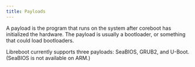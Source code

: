 ```yaml
---
title: Payloads
---
```


A payload is the program that runs on the system after coreboot has initialized
the hardware. The payload is usually a bootloader, or something that could load
bootloaders.

Libreboot currently supports three payloads: SeaBIOS, GRUB2, and U-Boot.
(SeaBIOS is not available on ARM.)
